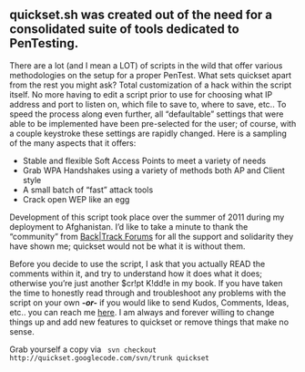 ## quickset.sh was created out of the need for a consolidated suite of tools dedicated to PenTesting. ##

There are a lot (and I mean a LOT) of scripts in the wild that offer various methodologies on the setup for a proper PenTest.  What sets quickset apart from the rest you might ask?  Total customization of a hack within the script itself.  No more having to edit a script prior to use for choosing what IP address and port to listen on, which file to save to, where to save, etc..  To speed the process along even further, all “defaultable” settings that were able to be implemented have been pre-selected for the user; of course, with a couple keystroke these settings are rapidly changed.  Here is a sampling of the many aspects that it offers:

  * Stable and flexible Soft Access Points to meet a variety of needs
  * Grab WPA Handshakes using a variety of methods both AP and Client style
  * A small batch of “fast” attack tools
  * Crack open WEP like an egg

Development of this script took place over the summer of 2011 during my deployment to Afghanistan.  I’d like to take a minute to thank the “community” from [Back|Track Forums](http://backtrack-linux.org/forums) for all the support and solidarity they have shown me; quickset would not be what it is without them.

Before you decide to use the script, I ask that you actually READ the comments within it, and try to understand how it does what it does; otherwise you’re just another $cr!pt K!dd!e in my book. If you have taken the time to honestly read through and troubleshoot any problems with the script on your own **_-or-_** if you would like to send Kudos, Comments, Ideas, etc.. you can reach me [here](mailto:will@configitnow.com). I am always and forever willing to change things up and add new features to quickset or remove things that make no sense.

Grab yourself a copy via ```
svn checkout http://quickset.googlecode.com/svn/trunk quickset```